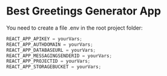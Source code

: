 # Best Greetings Generator App

You need to create a file .env in the root project folder:

```javascript
REACT_APP_APIKEY = yourVars;
REACT_APP_AUTHDOMAIN = yourVars;
REACT_APP_DATABASEURL = yourVars;
REACT_APP_MESSAGINGSENDERID = yourVars;
REACT_APP_PROJECTID = yourVars;
REACT_APP_STORAGEBUCKET = yourVars;
```
